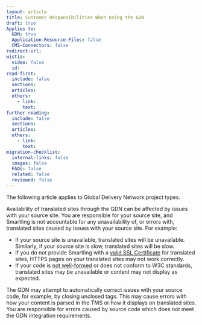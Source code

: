 ```yaml
---
layout: article
title: Customer Responsibilities When Using the GDN
draft: true
Applies to:
  GDN: true
  Application-Resource-Files: false
  CMS-Connectors: false
redirect-url:
wistia:
  video: false
  id:
read-first:
  include: false
  sections:
  articles:
  others:
    - link:
      text:
further-reading:
  include: false
  sections:
  articles:
  others:
    - link:
      text:
migration-checklist:
  internal-links: false
  images: false
  FAQs: false
  related: false
  reviewed: false
---
```


The following article applies to Global Delivery Network project types.

Availability of translated sites through the GDN can be affected by issues with your source site. You are responsible for your source site, and Smartling is not accountable for any unavailability of, or errors with, translated sites caused by issues with your source site. For example:

*   If your source site is unavailable, translated sites will be unavailable. Similarly, if your source site is slow, translated sites will be slow.
*   If you do not provide Smartling with a [valid SSL Certificate](/hc/en-us/articles/201297583-SSL-Certificate-Requirements-for-the-GDN) for translated sites, HTTPS pages on your translated sites may not work correctly.
*   If your code is [not well-formed](/hc/en-us/articles/201053017-Smartling-Global-Delivery-Network-Content-Coding-Requirements) or does not conform to W3C standards, translated sites may be unavailable or content may not display as expected.

The GDN may attempt to automatically correct issues with your source code, for example, by closing unclosed tags. This may cause errors with how your content is parsed in the TMS or how it displays on translated sites. You are responsible for errors caused by source code which does not meet the GDN integration requirements.